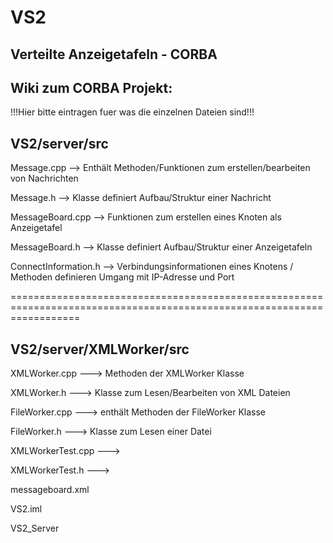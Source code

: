 # VS2
Verteilte Anzeigetafeln - CORBA
------------------------------------------------------------------------------------------------------------------------
Wiki zum CORBA Projekt:
------------------------------------------------------------------------------------------------------------------------
!!!Hier bitte eintragen fuer was die einzelnen Dateien sind!!!


VS2/server/src
--------------

Message.cpp --> Enthält Methoden/Funktionen zum erstellen/bearbeiten von Nachrichten

Message.h --> Klasse definiert Aufbau/Struktur einer Nachricht

MessageBoard.cpp --> Funktionen zum erstellen eines Knoten als Anzeigetafel

MessageBoard.h --> Klasse definiert Aufbau/Struktur einer Anzeigetafeln

ConnectInformation.h --> Verbindungsinformationen eines Knotens / Methoden definieren Umgang mit IP-Adresse und Port

========================================================================================================================

VS2/server/XMLWorker/src
------------------------

XMLWorker.cpp ---> Methoden der XMLWorker Klasse

XMLWorker.h ---> Klasse zum Lesen/Bearbeiten von XML Dateien

FileWorker.cpp ---> enthält Methoden der FileWorker Klasse

FileWorker.h ---> Klasse zum Lesen einer Datei

XMLWorkerTest.cpp --->

XMLWorkerTest.h --->



messageboard.xml

VS2.iml

VS2_Server
